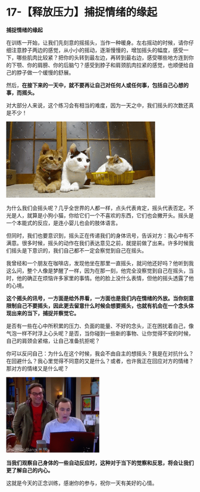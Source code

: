 # 17-【释放压力】捕捉情绪的缘起

**捕捉情绪的缘起** 

在训练一开始，让我们先刻意的摇摇头，当作一种暖身。左右摇动的时候，请你仔细注意脖子两边的感觉，从小小的摇动，逐渐慢慢的，增加摇头的幅度，感受一下，哪些肌肉比较紧？把你的头转到最左边，再转到最右边，感受哪些地方连到你的下颚、你的肩膀、你的后脑勺？感受到脖子和肩颈肌肉拉紧的感觉，也顺便给自己的脖子做一个缓慢的舒展。

然后，**在接下来的一天中，就不要再让自己对任何人或任何事，包括自己心想的事，而摇头。**

对大部分人来说，这个练习会有相当的难度，因为一天之中，我们摇头的次数还真是不少！

![img](17-【释放压力】捕捉情绪的缘起.assets/0-20200727144603046.gif)

 

为什么我们会摇头呢？几乎全世界的人都一样，点头代表肯定，摇头代表否定。不光是人，就算是小狗小猫，你给它们一个不喜欢的东西，它们也会撇开头。摇头是一个本能式的反应，是连小婴儿也会的肢体语言。

但同时，我们也要意识到，摇头正在传递我们的身体讯号，告诉对方：我心中有不满意。很多时候，摇头的动作在我们表达意见之前，就提前做了出来。许多时候我们摇头是下意识的，我们自己都不一定会察觉到自己在摇头。

我曾经和一个朋友在咖啡店，发现他坐在那里一直摇头，就问他还好吗？他听到我这么问，整个人像是梦醒了一样，因为在那一刻，他完全没察觉到自己在摇头，当时，他的确正在烦恼许多家里的事情。他的脸上没什么表情，但他的摇头透露了他的心境。

**这个摇头的讯号，一方面是给外界看，一方面也是我们内在情绪的外放。当你刻意限制自己不要摇头，因此更去留意什么时候会想要摇头，也就有机会在一个念头体现出来的当下，捕捉并察觉它。**

是否有一些在心中所积累的压力、负面的能量、不好的念头，正在困扰着自己，像气泡一样不时浮上心头呢？是否，当你碰到一些新的事物、让你觉得不安的时候，自己的肩颈会紧缩，让自己准备抗拒呢？

你可以反问自己：为什么在这个时候，我会不由自主的想摇头？我是在对抗什么？在回避什么？我心里觉得不同意的又是什么？或者，也许我正在回应对方的情绪？那对方的情绪又是什么呢？

![img](17-【释放压力】捕捉情绪的缘起.assets/0-20200727144608516.gif)

 

**当我们观察自己身体的一些自动反应时，这种对于当下的觉察和反思，将会让我们更了解自己的内心。** 

这就是今天的正念训练，感谢你的参与，祝你一天有美好的心情。
